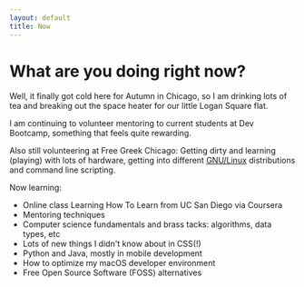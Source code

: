 ```yaml
---
layout: default
title: Now
---
```

# What are you doing right now?
Well, it finally got cold here for Autumn in Chicago, so I am drinking lots of tea and breaking out the space heater for our little Logan Square flat. 

I am continuing to volunteer mentoring to current students at Dev Bootcamp, something that feels quite rewarding. 

Also still volunteering at Free Greek Chicago: Getting dirty and learning (playing) with lots of hardware, getting into different [GNU/Linux](https://www.gnu.org/gnu/linux-and-gnu.en.html) distributions and command line scripting.

Now learning:

* Online class Learning How To Learn from UC San Diego via Coursera
* Mentoring techniques
* Computer science fundamentals and brass tacks: algorithms, data types, etc
* Lots of new things I didn't know about in CSS(!)
* Python and Java, mostly in mobile development
* How to optimize my macOS developer environment
* Free Open Source Software (FOSS) alternatives
